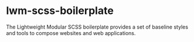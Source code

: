 # lwm-scss-boilerplate
The Lightweight Modular SCSS boilerplate provides a set of baseline styles and tools to compose websites and web applications.
